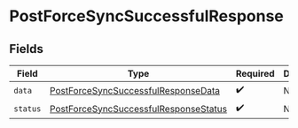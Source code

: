 # PostForceSyncSuccessfulResponse


## Fields

| Field                                                                                                 | Type                                                                                                  | Required                                                                                              | Description                                                                                           |
| ----------------------------------------------------------------------------------------------------- | ----------------------------------------------------------------------------------------------------- | ----------------------------------------------------------------------------------------------------- | ----------------------------------------------------------------------------------------------------- |
| `data`                                                                                                | [PostForceSyncSuccessfulResponseData](../../models/shared/postforcesyncsuccessfulresponsedata.md)     | :heavy_check_mark:                                                                                    | N/A                                                                                                   |
| `status`                                                                                              | [PostForceSyncSuccessfulResponseStatus](../../models/shared/postforcesyncsuccessfulresponsestatus.md) | :heavy_check_mark:                                                                                    | N/A                                                                                                   |